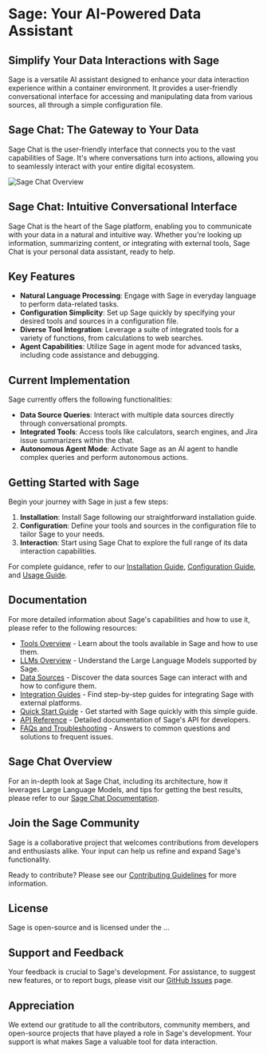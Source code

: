 # Sage: Your AI-Powered Data Assistant

## Simplify Your Data Interactions with Sage

Sage is a versatile AI assistant designed to enhance your data interaction experience within a container environment. It provides a user-friendly conversational interface for accessing and manipulating data from various sources, all through a simple configuration file.

## Sage Chat: The Gateway to Your Data

Sage Chat is the user-friendly interface that connects you to the vast capabilities of Sage. It's where conversations turn into actions, allowing you to seamlessly interact with your entire digital ecosystem.

![Sage Chat Overview](sage/assets/sage_chat_overview.gif "Experience Sage Chat")


## Sage Chat: Intuitive Conversational Interface

Sage Chat is the heart of the Sage platform, enabling you to communicate with your data in a natural and intuitive way. Whether you're looking up information, summarizing content, or integrating with external tools, Sage Chat is your personal data assistant, ready to help.

## Key Features

- **Natural Language Processing**: Engage with Sage in everyday language to perform data-related tasks.
- **Configuration Simplicity**: Set up Sage quickly by specifying your desired tools and sources in a configuration file.
- **Diverse Tool Integration**: Leverage a suite of integrated tools for a variety of functions, from calculations to web searches.
- **Agent Capabilities**: Utilize Sage in agent mode for advanced tasks, including code assistance and debugging.

## Current Implementation

Sage currently offers the following functionalities:

- **Data Source Queries**: Interact with multiple data sources directly through conversational prompts.
- **Integrated Tools**: Access tools like calculators, search engines, and Jira issue summarizers within the chat.
- **Autonomous Agent Mode**: Activate Sage as an AI agent to handle complex queries and perform autonomous actions.

## Getting Started with Sage

Begin your journey with Sage in just a few steps:

1. **Installation**: Install Sage following our straightforward installation guide.
2. **Configuration**: Define your tools and sources in the configuration file to tailor Sage to your needs.
3. **Interaction**: Start using Sage Chat to explore the full range of its data interaction capabilities.

For complete guidance, refer to our [Installation Guide](installation.md), [Configuration Guide](configuration.md), and [Usage Guide](usage.md).

## Documentation

For more detailed information about Sage's capabilities and how to use it, please refer to the following resources:

- [Tools Overview](docs/tools.md) - Learn about the tools available in Sage and how to use them.
- [LLMs Overview](docs/llms.md) - Understand the Large Language Models supported by Sage.
- [Data Sources](docs/data_sources.md) - Discover the data sources Sage can interact with and how to configure them.
- [Integration Guides](docs/integrations/) - Find step-by-step guides for integrating Sage with external platforms.
- [Quick Start Guide](docs/quick_start.md) - Get started with Sage quickly with this simple guide.
- [API Reference](docs/api_reference.md) - Detailed documentation of Sage's API for developers.
- [FAQs and Troubleshooting](docs/faqs.md) - Answers to common questions and solutions to frequent issues.

## Sage Chat Overview

For an in-depth look at Sage Chat, including its architecture, how it leverages Large Language Models, and tips for getting the best results, please refer to our [Sage Chat Documentation](docs/sage_chat_overview.md).

## Join the Sage Community

Sage is a collaborative project that welcomes contributions from developers and enthusiasts alike. Your input can help us refine and expand Sage's functionality.

Ready to contribute? Please see our [Contributing Guidelines](CONTRIBUTING.md) for more information.

## License

Sage is open-source and is licensed under the ...

## Support and Feedback

Your feedback is crucial to Sage's development. For assistance, to suggest new features, or to report bugs, please visit our [GitHub Issues](https://github.com/thehapyone/sage/issues) page.

## Appreciation

We extend our gratitude to all the contributors, community members, and open-source projects that have played a role in Sage's development. Your support is what makes Sage a valuable tool for data interaction.
